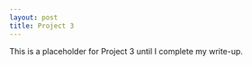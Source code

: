 ```yaml
---
layout: post
title: Project 3
---
```


This is a placeholder for Project 3 until I complete my write-up.

